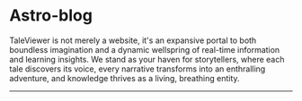 # Astro-blog

TaleViewer is not merely a website, it's an expansive portal to both boundless imagination and a dynamic wellspring of real-time information and learning insights. We stand as your haven for storytellers, where each tale discovers its voice, every narrative transforms into an enthralling adventure, and knowledge thrives as a living, breathing entity.

---